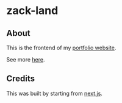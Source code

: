# zack-land
<div>

## About

<dl>
  This is the frontend of my <a href="https://zack.land">portfolio website</a>.

  See more <a href="https://zack.land/portfolio/web-apps#this-web-site">here</a>.
</dl>

## Credits

<dl>
  This was built by starting from <a href="https://github.com/vercel/next.js">next.js</a>.
</dl>

</div>
